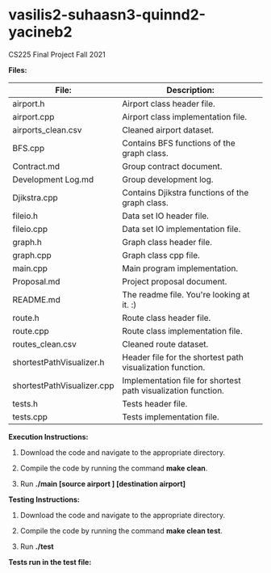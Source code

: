 # vasilis2-suhaasn3-quinnd2-yacineb2
CS225 Final Project Fall 2021

**Files:**

| File:                      | Description:                                                  |
|----------------------------|---------------------------------------------------------------|
| airport.h                  | Airport class header file.                                    |
| airport.cpp                | Airport class implementation file.                            |
| airports_clean.csv         | Cleaned airport dataset.                                      |
| BFS.cpp                    | Contains BFS functions of the graph class.                    |
| Contract.md                | Group contract document.                                      |
| Development Log.md         | Group development log.                                        |
| Djikstra.cpp               | Contains Djikstra functions of the graph class.               |
| fileio.h                   | Data set IO header file.                                      |
| fileio.cpp                 | Data set IO implementation file.                              |
| graph.h                    | Graph class header file.                                      |
| graph.cpp                  | Graph class cpp file.                                         |
| main.cpp                   | Main program implementation.                                  |
| Proposal.md                | Project proposal document.                                    |
| README.md                  | The readme file. You're looking at it. :)                     |
| route.h                    | Route class header file.                                      |
| route.cpp                  | Route class implementation file.                              |
| routes_clean.csv           | Cleaned route dataset.                                        |
| shortestPathVisualizer.h   | Header file for the shortest path visualization function.     |
| shortestPathVisualizer.cpp | Implementation file for shortest path visualization function. |
| tests.h                    | Tests header file.                                            |
| tests.cpp                  | Tests implementation file.                                    |


**Execution Instructions:**

1) Download the code and navigate to the appropriate directory.

2) Compile the code by running the command **make clean**.

3) Run **./main \[source airport \] \[destination airport\]**

**Testing Instructions:**

1) Download the code and navigate to the appropriate directory.

2) Compile the code by running the command **make clean test**.

3) Run **./test**

**Tests run in the test file:**

